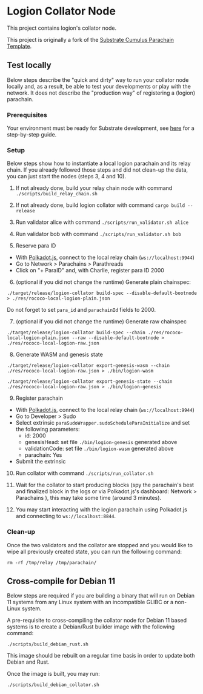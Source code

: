 # Logion Collator Node

This project contains logion's collator node.

This project is originally a fork of the
[Substrate Cumulus Parachain Template](https://github.com/substrate-developer-hub/substrate-parachain-template/tree/ffb52cf5ba20eb824a792c927092196edd424f4d).

## Test locally

Below steps describe the "quick and dirty" way to run your collator node locally and, as a result, be able to test your developments
or play with the network. It does not describe the "production way" of registering a (logion) parachain.

### Prerequisites

Your environment must be ready for Substrate development, see
[here](https://docs.substrate.io/tutorials/v3/create-your-first-substrate-chain/#install-rust-and-the-rust-toolchain)
for a step-by-step guide.

### Setup

Below steps show how to instantiate a local logion parachain and its relay chain. If you already followed those steps
and did not clean-up the data, you can just start the nodes (steps 3, 4 and 10).

1. If not already done, build your relay chain node with command `./scripts/build_relay_chain.sh`

2. If not already done, build logion collator with command `cargo build --release`

3. Run validator alice with command `./scripts/run_validator.sh alice`

4. Run validator bob with command `./scripts/run_validator.sh bob`

5. Reserve para ID

- With [Polkadot.js](https://polkadot.js.org/apps), connect to the local relay chain (`ws://localhost:9944`)
- Go to Network > Parachains > Parathreads
- Click on "+ ParaID" and, with Charlie, register para ID 2000

6. (optional if you did not change the runtime) Generate plain chainspec:

```
./target/release/logion-collator build-spec --disable-default-bootnode > ./res/rococo-local-logion-plain.json
```

Do not forget to set `para_id` and `parachainId` fields to 2000.

7. (optional if you did not change the runtime) Generate raw chainspec

```
./target/release/logion-collator build-spec --chain ./res/rococo-local-logion-plain.json --raw --disable-default-bootnode > ./res/rococo-local-logion-raw.json
```

8. Generate WASM and genesis state

```
./target/release/logion-collator export-genesis-wasm --chain ./res/rococo-local-logion-raw.json > ./bin/logion-wasm
```

```
./target/release/logion-collator export-genesis-state --chain ./res/rococo-local-logion-raw.json > ./bin/logion-genesis
```

9. Register parachain

- With [Polkadot.js](https://polkadot.js.org/apps), connect to the local relay chain (`ws://localhost:9944`)
- Go to Developer > Sudo
- Select extrinsic `paraSudoWrapper.sudoScheduleParaInitialize` and set the following parameters:
    - id: 2000
    - genesisHead: set file `./bin/logion-genesis` generated above
    - validationCode: set file `./bin/logion-wasm` generated above
    - parachain: Yes
- Submit the extrinsic

10. Run collator with command `./scripts/run_collator.sh`

11. Wait for the collator to start producing blocks (spy the parachain's best and finalized block in the logs
or via Polkadot.js's dashboard: Network > Parachains ), this may take some time (around 3 minutes).

12. You may start interacting with the logion parachain using Polkadot.js and connecting to `ws://localhost:8844`.

### Clean-up

Once the two validators and the collator are stopped and you would like to wipe all previously created state,
you can run the following command:

```
rm -rf /tmp/relay /tmp/parachain/
```

## Cross-compile for Debian 11

Below steps are required if you are building a binary that will run on Debian 11 systems from any Linux system with an incompatible GLIBC or a non-Linux system.

A pre-requisite to cross-compiling the collator node for Debian 11 based systems is to create a Debian/Rust builder image with the following command:

```
./scripts/build_debian_rust.sh
```

This image should be rebuilt on a regular time basis in order to update both Debian and Rust.

Once the image is built, you may run:

```
./scripts/build_debian_collator.sh
```
